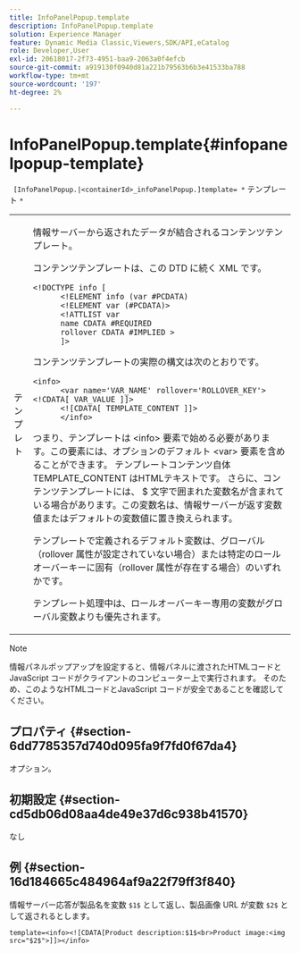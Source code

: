 ```yaml
---
title: InfoPanelPopup.template
description: InfoPanelPopup.template
solution: Experience Manager
feature: Dynamic Media Classic,Viewers,SDK/API,eCatalog
role: Developer,User
exl-id: 20618017-2f73-4951-baa9-2063a0f4efcb
source-git-commit: a919130f0940d81a221b79563b6b3e41533ba788
workflow-type: tm+mt
source-wordcount: '197'
ht-degree: 2%

---
```


# InfoPanelPopup.template{#infopanelpopup-template}

` [InfoPanelPopup.|<containerId>_infoPanelPopup.]template= *` テンプレート `*`

<table id="table_A6B1B446A7AE4A4A8B552C07EC88E518"> 
 <tbody> 
  <tr> 
   <td> <p> テンプレ <span class="codeph"><span class="varname"> ト </span></span> </p> </td> 
   <td> <p>情報サーバーから返されたデータが結合されるコンテンツテンプレート。 </p> <p>コンテンツテンプレートは、この DTD に続く XML です。 </p> <p> <code>&lt;!DOCTYPE&nbsp;info&nbsp;&lbrack;
      &lt;!ELEMENT&nbsp;info&nbsp;(var&nbsp;#PCDATA)
      &lt;!ELEMENT&nbsp;var&nbsp;(#PCDATA)&gt;
      &lt;!ATTLIST&nbsp;var&nbsp;
      name&nbsp;CDATA&nbsp;#REQUIRED
      rollover&nbsp;CDATA&nbsp;#IMPLIED&nbsp;&gt;
      &rbrack;&gt;</code> </p> <p>コンテンツテンプレートの実際の構文は次のとおりです。 </p> <p> <code>&lt;info&gt;
      &lt;var&nbsp;name='VAR_NAME'&nbsp;rollover='ROLLOVER_KEY'&gt;&lt;!CDATA[&nbsp;VAR_VALUE&nbsp;]&rbrack;&gt;
      &lt;![CDATA[&nbsp;TEMPLATE_CONTENT&nbsp;]]&gt;
      &lt;/info&gt;</code> </p> <p>つまり、テンプレートは <span class="codeph"> &lt;info&gt;</span> 要素で始める必要があります。この要素には、オプションのデフォルト <span class="codeph"> &lt;var&gt;</span> 要素を含めることができます。 テンプレートコンテンツ自体 <span class="codeph">TEMPLATE_CONTENT</span> はHTMLテキストです。 さらに、コンテンツテンプレートには、<span class="codeph"> $</span> 文字で囲まれた変数名が含まれている場合があります。この変数名は、情報サーバーが返す変数値またはデフォルトの変数値に置き換えられます。 </p> <p>テンプレートで定義されるデフォルト変数は、グローバル（rollover 属性が設定されていない場合）または特定のロールオーバーキーに固有（rollover 属性が存在する場合）のいずれかです。 </p> <p>テンプレート処理中は、ロールオーバーキー専用の変数がグローバル変数よりも優先されます。 </p> </td> 
  </tr> 
 </tbody> 
</table>

>[!NOTE]
>
>情報パネルポップアップを設定すると、情報パネルに渡されたHTMLコードとJavaScript コードがクライアントのコンピューター上で実行されます。 そのため、このようなHTMLコードとJavaScript コードが安全であることを確認してください。

## プロパティ {#section-6dd7785357d740d095fa9f7fd0f67da4}

オプション。

## 初期設定 {#section-cd5db06d08aa4de49e37d6c938b41570}

なし

## 例 {#section-16d184665c484964af9a22f79ff3f840}

情報サーバー応答が製品名を変数 `$1$` として返し、製品画像 URL が変数 `$2$` として返されるとします。

`template=<info><![CDATA[Product description:$1$<br>Product image:<img src="$2$">]]></info>`
